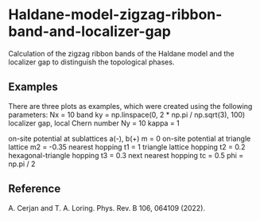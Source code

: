 # Haldane-model-zigzag-ribbon-band-and-localizer-gap
Calculation of the zigzag ribbon bands of the Haldane model and the localizer gap to distinguish the topological phases.

## Examples
There are three plots as examples, which were created using the following parameters:
Nx = 10
band
    ky = np.linspace(0, 2 * np.pi / np.sqrt(3), 100)
localizer gap, local Chern number
    Ny = 10
    kappa = 1

on-site potential at sublattices a(-), b(+)
m = 0
on-site potential at triangle lattice
m2 = -0.35
nearest hopping
t1 = 1
triangle lattice hopping
t2 = 0.2
hexagonal-triangle hopping
t3 = 0.3
next nearest hopping
tc = 0.5
phi = np.pi / 2


## Reference
A. Cerjan and T. A. Loring. Phys. Rev. B 106, 064109 (2022).
